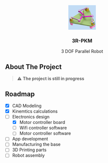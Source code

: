 <!-- Project Logo -->
<a name="readme-top"></a>

<br />
<div align="center">
  <a href="https://github.com/github_username/repo_name">
    <img src="model/cad.png" alt="Logo" width="90" height="80">
  </a>

<h3 align="center">3R-PKM</h3>
  <p align="center">
    3 DOF Parallel Robot
  </p>
</div>

## About The Project

> :warning: **The project is still in progress**

## Roadmap

- [x] CAD Modeling
- [x] Kinemtics calculations
- [ ] Electronics design
  - [x] Motor controller board
  - [ ] Wifi controller software
  - [ ] Motor controller software
- [ ] App development
- [ ] Manufacturing the base
- [ ] 3D Printing parts
- [ ] Robot assembly
